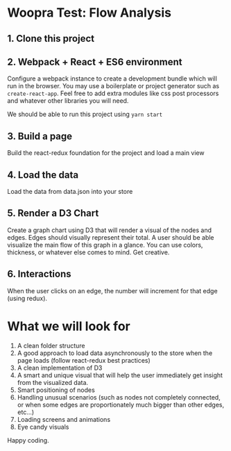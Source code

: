 # Woopra Test: Flow Analysis

## 1. Clone this project

## 2. Webpack + React + ES6 environment

Configure a webpack instance to create a development bundle which will run in the browser. You may use a boilerplate or project generator such as `create-react-app`. Feel free to add extra modules like css post processors and whatever other libraries you will need.

We should be able to run this project using ```yarn start```

## 3. Build a page

Build the react-redux foundation for the project and load a main view

## 4. Load the data

Load the data from data.json into your store

## 5. Render a D3 Chart

Create a graph chart using D3 that will render a visual of the nodes and edges. Edges should visually represent their total. A user should be able visualize the main flow of this graph in a glance. You can use colors, thickness, or whatever else comes to mind. Get creative.

## 6. Interactions

When the user clicks on an edge, the number will increment for that edge (using redux).

# What we will look for

1. A clean folder structure
1. A good approach to load data asynchronously to the store when the page loads (follow react-redux best practices) 
1. A clean implementation of D3
1. A smart and unique visual that will help the user immediately get insight from the visualized data.
1. Smart positioning of nodes
1. Handling unusual scenarios (such as nodes not completely connected, or when some edges are proportionately much bigger than other edges, etc...)
1. Loading screens and animations
1. Eye candy visuals

Happy coding.
